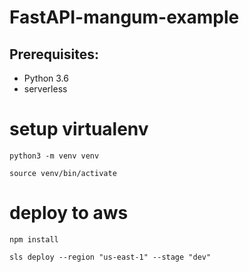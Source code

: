# FastAPI-mangum-example
 ## Prerequisites: 
 - Python 3.6
 - serverless
 
 # setup virtualenv
 `python3 -m venv venv`
 
 `source venv/bin/activate`
 
 # deploy to aws 
 
 `npm install `
 
 `sls deploy --region "us-east-1" --stage "dev"`